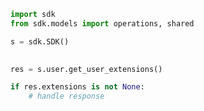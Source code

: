 <!-- Start SDK Example Usage -->
```python
import sdk
from sdk.models import operations, shared

s = sdk.SDK()

    
res = s.user.get_user_extensions()

if res.extensions is not None:
    # handle response
```
<!-- End SDK Example Usage -->